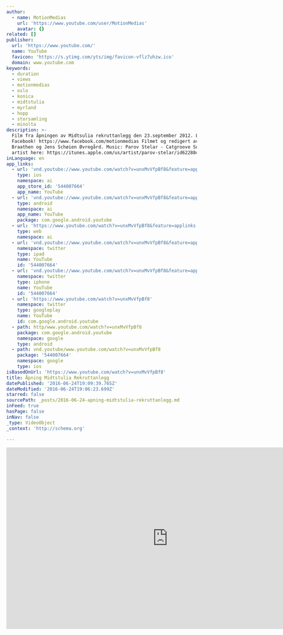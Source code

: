 ```yaml
---
author:
  - name: MotionMedias
    url: 'https://www.youtube.com/user/MotionMedias'
    avatar: {}
related: []
publisher:
  url: 'https://www.youtube.com/'
  name: YouTube
  favicon: 'https://s.ytimg.com/yts/img/favicon-vflz7uhzw.ico'
  domain: www.youtube.com
keywords:
  - duration
  - views
  - motionmedias
  - oslo
  - konica
  - midtstulia
  - myrland
  - hopp
  - storsamling
  - minolta
description: >-
  Film fra åpningen av Midtsulia rekruttanlegg den 23.september 2012. Like us on
  Facebook! https://www.facebook.com/motionmedias Filmet og redigert av Matias
  Braathen og Jens Schøien Øvregård. Music: Parov Stelar - Catgroove Support the
  artist here: https://itunes.apple.com/us/artist/parov-stelar/id62288424
inLanguage: en
app_links:
  - url: 'vnd.youtube://www.youtube.com/watch?v=unxMvVfpBf8&feature=applinks'
    type: ios
    namespace: ai
    app_store_id: '544007664'
    app_name: YouTube
  - url: 'vnd.youtube://www.youtube.com/watch?v=unxMvVfpBf8&feature=applinks'
    type: android
    namespace: ai
    app_name: YouTube
    package: com.google.android.youtube
  - url: 'https://www.youtube.com/watch?v=unxMvVfpBf8&feature=applinks'
    type: web
    namespace: ai
  - url: 'vnd.youtube://www.youtube.com/watch?v=unxMvVfpBf8&feature=applinks'
    namespace: twitter
    type: ipad
    name: YouTube
    id: '544007664'
  - url: 'vnd.youtube://www.youtube.com/watch?v=unxMvVfpBf8&feature=applinks'
    namespace: twitter
    type: iphone
    name: YouTube
    id: '544007664'
  - url: 'https://www.youtube.com/watch?v=unxMvVfpBf8'
    namespace: twitter
    type: googleplay
    name: YouTube
    id: com.google.android.youtube
  - path: http/www.youtube.com/watch?v=unxMvVfpBf8
    package: com.google.android.youtube
    namespace: google
    type: android
  - path: vnd.youtube/www.youtube.com/watch?v=unxMvVfpBf8
    package: '544007664'
    namespace: google
    type: ios
isBasedOnUrl: 'https://www.youtube.com/watch?v=unxMvVfpBf8'
title: Åpning Midtstulia Rekruttanlegg
datePublished: '2016-06-24T19:09:39.765Z'
dateModified: '2016-06-24T19:06:23.699Z'
starred: false
sourcePath: _posts/2016-06-24-apning-midtstulia-rekruttanlegg.md
inFeed: true
hasPage: false
inNav: false
_type: VideoObject
_context: 'http://schema.org'

---
```

<iframe src="https://cdn.embedly.com/widgets/media.html?src=https%3A%2F%2Fwww.youtube.com%2Fembed%2FunxMvVfpBf8%3Ffeature%3Doembed&amp;url=http%3A%2F%2Fwww.youtube.com%2Fwatch%3Fv%3DunxMvVfpBf8&amp;image=https%3A%2F%2Fi.ytimg.com%2Fvi%2FunxMvVfpBf8%2Fhqdefault.jpg&amp;key=b7d04c9b404c499eba89ee7072e1c4f7&amp;type=text%2Fhtml&amp;schema=youtube" width="854" height="480" scrolling="no" frameborder="0" allowfullscreen="" style=""></iframe>